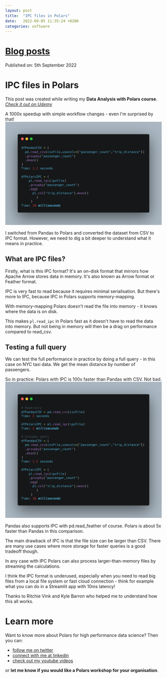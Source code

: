 ```yaml
---
layout: post
title:  "IPC files in Polars"
date:   2022-09-05 11:35:24 +0200
categories: software
---
```

# [Blog posts](/blog/blog_index.html)
Published on: 5th September 2022

# IPC files in Polars
This post was created while writing my **Data Analysis with Polars course**. 
[*Check it out on Udemy*](https://www.udemy.com/course/data-analysis-with-polars/?referralCode=A29DCDA40D369080C05A)

A 1000x speedup with simple workflow changes - even I'm surprised by that!
![Read-only query](/img/ipc_query.png)

I switched from Pandas to Polars and converted the dataset from CSV to IPC format. However, we need to dig a bit deeper to understand what it means in practice.

## What are IPC files?
Firstly, what is this IPC format? It's an on-disk format that mirrors how Apache Arrow stores data in memory. It's also known as Arrow format or Feather format.

IPC is very fast to read because it requires minimal serialisation. But there's more to IPC, because IPC in Polars supports memory-mapping.

With memory-mapping Polars doesn't read the file into memory - it knows where the data is on disk.

This makes `pl.read_ipc` in Polars fast as it doesn't have to read the data into memory. But not being in memory will then be a drag on performance compared to read_csv.

## Testing a full query
We can test the full performance in practice by doing a full query - in this case on NYC taxi data. We get the mean distance by number of passengers.

So in practice: Polars with IPC is 100x faster than Pandas with CSV. Not bad.
![Full Query](/img/ipc_query_full.png)

Pandas also supports IPC with pd.read_feather of course. Polars is about 5x faster than Pandas in this comparison.

The main drawback of IPC is that the file size can be larger than CSV. There are many use cases where more storage for faster queries is a good tradeoff though.

In any case with IPC Polars can also process larger-than-memory files by streaming the calculations.

I think the IPC format is underused, especially when you need to read big files from a local file system or fast cloud connection - think for example what you can do in a Streamlit app with 10ms latency!

Thanks to Ritchie Vink and Kyle Barron who helped me to understand how this all works.

# Learn more
Want to know more about Polars for high performance data science? Then you can:
- [follow me on twitter](https://twitter.com/braaannigan)
- [connect with me at linkedin](https://www.linkedin.com/in/liam-brannigan-9080b214a/)
- [check out my youtube videos](https://www.youtube.com/watch?v=nGritAo-71o)

or **let me know if you would like a Polars workshop for your organisation**.